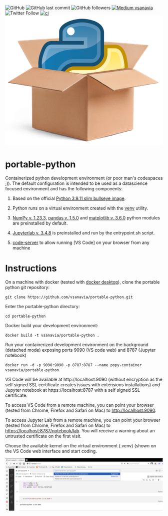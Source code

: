 ![GitHub](https://img.shields.io/github/license/vsanavia/portable-python)
![GitHub last commit](https://img.shields.io/github/last-commit/vsanavia/portable-python)
![GitHub followers](https://img.shields.io/github/followers/vsanavia?style=social)
[![Medium vsanavia](https://img.shields.io/badge/medium.com%2F@vsanavia-subscribe-blueviolet)](https://medium.com/@vsanavia)
![Twitter Follow](https://img.shields.io/twitter/follow/vsanavia?style=social)
[![ci](https://github.com/vsanavia/portable-python/actions/workflows/build-push.yml/badge.svg?event=push)](https://github.com/vsanavia/portable-python/actions/workflows/build-push.yml)
![portable-python icon](/images/icon.png)


# **portable-python**

Containerized python development environment (or poor man's codespaces ;)). The default configuration is intended to be used as a datascience focused environment and has the following components:

1. Based on the official [Python 3.9.11 slim bullseye image](https://hub.docker.com/_/python ).

2. Python runs on a virtual environment created with the [venv](https://docs.python.org/3.9/library/venv.html) utility.

3. [NumPy v. 1.23.3](https://numpy.org/), [pandas v. 1.5.0](https://pandas.pydata.org/) and [matplotlib v. 3.6.0](https://matplotlib.org/) python modules are preinstalled by default. 

4. [Jupyterlab v. 3.4.8](https://jupyter.org/) is preinstalled and run by the entrypoint.sh script.

5. [code-server](https://github.com/coder/code-server) to allow running [VS Code] on your browser from any machine

# Instructions

On a machine with docker (tested with [docker desktop](https://www.docker.com/products/docker-desktop/)), clone the portable python git repository:

```
git clone https://github.com/vsanavia/portable-python.git
```
Enter the portable-python directory:

```
cd portable-python
```
Docker build your development environment:

```
docker build -t vsanavia/portable-python .
```
Run your containerized development environment on the background (detached mode) exposing ports 9090 (VS code web) and 8787 (Jupyter notebook)

```
docker run -d -p 9090:9090 -p 8787:8787 --name popy-container vsanavia/portable-python
```
VS Code will be available at http://localhost:9090 (without encryption as the self signed SSL certificate creates issues with extensions installations) and Jupyter notebook at https://localhost:8787 with a self signed SSL certificate.

To access VS Code from a remote machine, you can point your browser (tested from Chrome, Firefox and Safari on Mac) to [http://localhost:9090](https://localhost:9090/). 

To access Jupyter Lab from a remote machine, you can point your browser (tested from Chrome, Firefox and Safari on Mac) to [https://localhost:8787/notebook/lab](https://localhost:8787/notebook/lab). You will receive a warning about an untrusted certificate on the first visit.

Choose the available kernel on the virtual environment (.venv) (shown on the VS Code web interface and start coding.

![Choosing kernel](/images/kernel-choice.png)

```